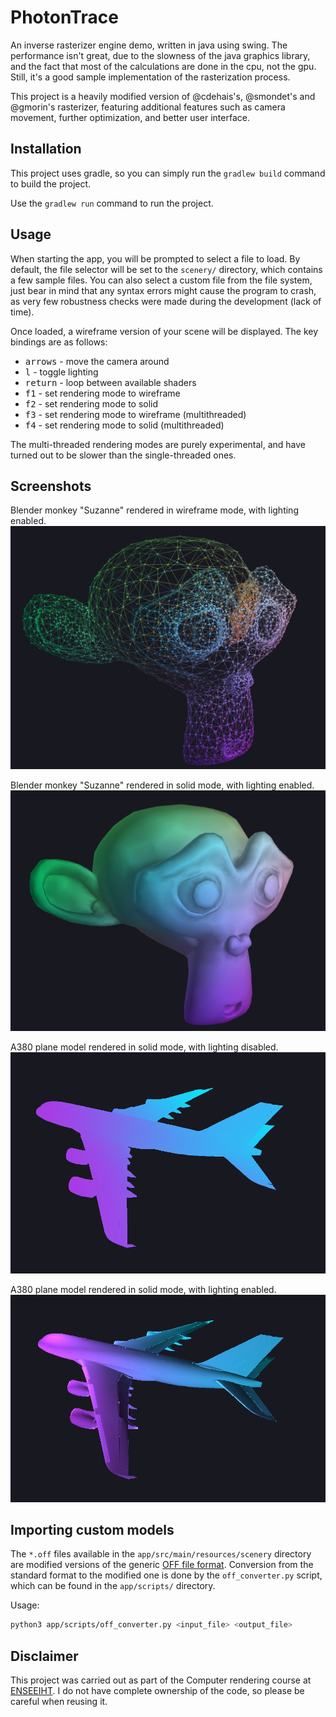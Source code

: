 # PhotonTrace

An inverse rasterizer engine demo, written in java using swing. The performance isn't great, due to the slowness of the java graphics library, and the fact that most of the calculations are done in the cpu, not the gpu. Still, it's a good sample implementation of the rasterization process.

This project is a heavily modified version of @cdehais's, @smondet's and @gmorin's rasterizer, featuring additional features such as camera movement, further optimization, and better user interface.

## Installation

This project uses gradle, so you can simply run the `gradlew build` command to build the project.

Use the `gradlew run` command to run the project.

## Usage

When starting the app, you will be prompted to select a file to load. By default, the file selector will be set to the `scenery/` directory, which contains a few sample files. You can also select a custom file from the file system, just bear in mind that any syntax errors might cause the program to crash, as very few robustness checks were made during the development (lack of time).

Once loaded, a wireframe version of your scene will be displayed. The key bindings are as follows:

- <kbd>arrows</kbd> - move the camera around
- <kbd>l</kbd> - toggle lighting
- <kbd>return</kbd> - loop between available shaders
- <kbd>f1</kbd> - set rendering mode to wireframe
- <kbd>f2</kbd> - set rendering mode to solid
- <kbd>f3</kbd> - set rendering mode to wireframe (multithreaded)
- <kbd>f4</kbd> - set rendering mode to solid (multithreaded)

The multi-threaded rendering modes are purely experimental, and have turned out to be slower than the single-threaded ones.

## Screenshots

Blender monkey "Suzanne" rendered in wireframe mode, with lighting enabled.
![Suzanne wireframe + lighting](docs/res/monkey_wf.png)

Blender monkey "Suzanne" rendered in solid mode, with lighting enabled.
![Suzanne solid + lighting](docs/res/monkey_lighting.png)

A380 plane model rendered in solid mode, with lighting disabled.
![Plane solid](docs/res/plane_solid.png)

A380 plane model rendered in solid mode, with lighting enabled.
![Plane solid + lighting](docs/res/plane_lighting.png)

## Importing custom models

The `*.off` files available in the `app/src/main/resources/scenery` directory are modified versions of the generic [OFF file format](<https://en.wikipedia.org/wiki/OFF_(file_format)>). Conversion from the standard format to the modified one is done by the `off_converter.py` script, which can be found in the `app/scripts/` directory.

Usage:

```bash
python3 app/scripts/off_converter.py <input_file> <output_file>
```

## Disclaimer

This project was carried out as part of the Computer rendering course at [ENSEEIHT](https://www.enseeiht.fr/). I do not have complete ownership of the code, so please be careful when reusing it.
